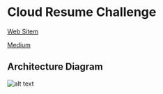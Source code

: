 # Cloud Resume Challenge

[Web Sitem](https://devopsfatih.com/)

[Medium](https://medium.com/@f.abdioglu)

## Architecture Diagram

![alt text](./cloud.gif)
